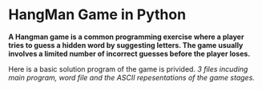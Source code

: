 # HangMan Game in Python

**A Hangman game is a common programming exercise where a player tries to guess a hidden word by suggesting letters. 
The game usually involves a limited number of incorrect guesses before the player loses.**

Here is a basic solution program of the game is privided. 
*3 files incuding main program, word file and the ASCII repesentations of the game stages.*
